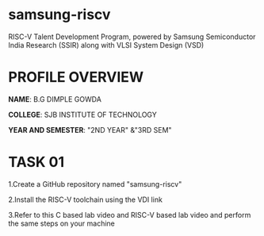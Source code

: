 # samsung-riscv
 RISC-V Talent Development Program, powered by Samsung Semiconductor India Research (SSIR) along with VLSI System Design (VSD)
# PROFILE OVERVIEW
**NAME**: B.G DIMPLE GOWDA

**COLLEGE**: SJB INSTITUTE OF TECHNOLOGY

**YEAR AND SEMESTER**: "2ND YEAR" &"3RD SEM"

# TASK 01

1.Create a GitHub repository named "samsung-riscv"

2.Install the RISC-V toolchain using the VDI link

3.Refer to this C based lab video and RISC-V based lab video and perform the same steps on your machine
